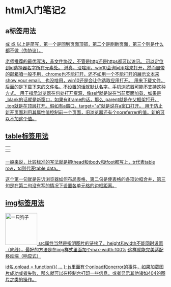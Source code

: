 # html入门笔记2

## a标签用法

  <a href="#"> 或 <a href=""> 或 <a href="javascript:;">
  以上是简写，第一个是回到页面顶部，第二个是刷新页面，第三个则是什么都不做（伪协议）。

  <a href="//google.com">
  老师推荐的最优写法，非文件协议，不管是http还是https都可以访问。

  <a href="#id名">
  可以定位到id选择器名字所在元素处。

  <a href="mailto:conhttp@163.com">
  港真，没啥用，win10会询问用啥来打开，然而自带的邮箱咱一般不用，chrome也不能打开，还不如用一个不能打开的展示文本来show your email。

  <a href="tel:+86 13411112222">
  也没啥用，win10还是会让你选取应用打开。

  <a href="2.jpg" download="美女.jpg">
  用来下载文件，后面的是下载下来的文件名。不设置的话就默认名字。手机浏览器可能不支持这种方式。

  <a href="//baidu.com" target="_self">
  用于指示浏览器在何处打开资源，像self就是说在当前页面加载，如果是_blank的话就是新窗口，如果有iframe的话，那么_parent就是在父框架打开，_top就是在顶层打开。假如有a窗口，target="a"就是说在a窗口打开。

  <a href="//baidu.com" target="_blank" rel=noopener>
  用于防止新开页面利用其属性值控制前一个页面，旧浏览器还有个noreferrer的值，新的可以不加这个值。

## table标签用法

  <table>
    <thead><tr><th></th></tr></thead>
    <tbody><tr><td></td></tr></tbody>
    <tfoot><tr><td></td></tr></tfoot>
  </table>
  一般来说，比较标准的写法就是把thead和tbody和tfoot都写上，tr代表table row，td则代表table data。

  <style>
    table{
      table-layout:fixed/auto...;
      border-collapse:collapse;
      border-spacing:none;
    }
  </style>
  这个第一句就是告诉浏览器如何布局表格，第二句是使表格的各项边框合并，第三句是在第二句没有写的情况下设置各单元格的边框距离。

## img标签用法

  <img src="dog.jpg" alt="一只狗子" width=100px>
  src属性当然是指明图片的链接了，height和width不能同时设置（底线），最好的方法是在img样式里面加个max-width:100%;这样就能完美适配移动端（响应式）
  
  id名.onload = function(){
    ...
  };
  js里面有个onload和onerror的事件，如果加载图片成功或者失败，那么就可以在控制台打印一些信息，或者显示其他诸如404的图片之类的操作。

  